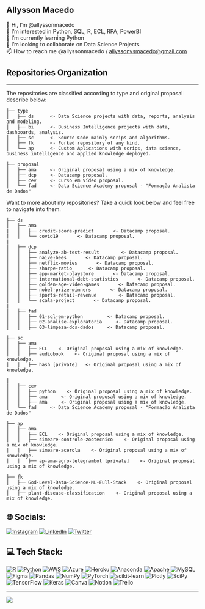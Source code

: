 ## Allysson Macedo
👋 Hi, I’m @allyssonmacedo <br> 👀 I’m interested in Python, SQL, R, ECL, RPA, PowerBI<br>🌱 I’m currently learning Python<br>💞️ I’m looking to collaborate on Data Science Projects<br>📫 How to reach me @allyssonmacedo / allyssonvsmacedo@gmail.com
 
## Repositories Organization
------------
The repositories are classified according to type and original proposal describe below:

    ├── type
    │   ├── ds      <- Data Science projects with data, reports, analysis and modeling.
    │   ├── bi      <- Business Intelligence projects with data, dashboards, analysis.
    │   ├── sc      <- Source Code mainly scrips and algorithms.
    │   ├── fk      <- Forked repository of any kind.
    │   └── ap      <- Custom Aplications with scrips, data science, business intelligence and applied knowledge deployed.

    ├── proposal
    │   ├── ama     <- Original proposal using a mix of knowledge.
    │   ├── dcp     <- Datacamp proposal. 
    │   ├── cev     <- Curso em Vídeo proposal.
    │   └── fad     <- Data Science Academy proposal - "Formação Analista de Dados"
 
Want to more about my repositories? Take a quick look below and feel free to navigate into them. <br>

    ├── ds      
    │   ├── ama          
    |   │   ├── credit-score-predict       <- Datacamp proposal. 
    |   │   └── covid19       <- Datacamp proposal.
    |
    │   ├── dcp          
    │   │   ├── analyze-ab-test-result        <- Datacamp proposal. 
    │   │   ├── naive-bees       <- Datacamp proposal. 
    │   │   ├── netflix-movies       <- Datacamp proposal. 
    │   │   ├── sharpe-ratio      <- Datacamp proposal. 
    │   │   ├── app-market-playstore       <- Datacamp proposal. 
    │   │   ├── international-debt-statistics       <- Datacamp proposal. 
    │   │   ├── golden-age-video-games       <- Datacamp proposal. 
    │   │   ├── nobel-prize-winners       <- Datacamp proposal. 
    │   │   ├── sports-retail-revenue        <- Datacamp proposal. 
    │   │   └── scala-project       <- Datacamp proposal. 
    |
    │   ├── fad          
    │   │   ├── 01-sql-em-python         <- Datacamp proposal. 
    │   │   ├── 02-analise-exploratoria     <- Datacamp proposal. 
    │   │   ├── 03-limpeza-dos-dados     <- Datacamp proposal. 
    
    ├── sc    
    │   ├── ama
    │   │   ├── ECL    <- Original proposal using a mix of knowledge.
    │   │   ├── audiobook    <- Original proposal using a mix of knowledge.
    │   │   ├── hash [private]   <- Original proposal using a mix of knowledge.

    |
    │   ├── cev
    │   │   ├── python    <- Original proposal using a mix of knowledge.
    │   │   ├── ama     <- Original proposal using a mix of knowledge.
    │   │   ├── ama     <- Original proposal using a mix of knowledge.
    │   └── fad     <- Data Science Academy proposal - "Formação Analista de Dados"
    
    ├── ap    
    │   ├── ama
    │   │   ├── ECL    <- Original proposal using a mix of knowledge.
    │   │   ├── simeare-controle-zootecnico    <- Original proposal using a mix of knowledge.
    │   │   ├── simeare-acerola    <- Original proposal using a mix of knowledge.
    │   │   ├── ap-ama-agro-telegrambot [private]    <- Original proposal using a mix of knowledge.

    ├── fk   
    │   ├── God-Level-Data-Science-ML-Full-Stack    <- Original proposal using a mix of knowledge.
    │   ├── plant-disease-classification    <- Original proposal using a mix of knowledge.


## 🌐 Socials:
[![Instagram](https://img.shields.io/badge/Instagram-%23E4405F.svg?logo=Instagram&logoColor=white)](https://instagram.com/allyssonmacedo) [![LinkedIn](https://img.shields.io/badge/LinkedIn-%230077B5.svg?logo=linkedin&logoColor=white)](https://linkedin.com/in/https://www.linkedin.com/in/allyssonmacedo/) [![Twitter](https://img.shields.io/badge/Twitter-%231DA1F2.svg?logo=Twitter&logoColor=white)](https://twitter.com/allyssonmacedo) 

## 💻 Tech Stack:
![R](https://img.shields.io/badge/r-%23276DC3.svg?style=flat&logo=r&logoColor=white) ![Python](https://img.shields.io/badge/python-3670A0?style=flat&logo=python&logoColor=ffdd54) ![AWS](https://img.shields.io/badge/AWS-%23FF9900.svg?style=flat&logo=amazon-aws&logoColor=white) ![Azure](https://img.shields.io/badge/azure-%230072C6.svg?style=flat&logo=azure-devops&logoColor=white) ![Heroku](https://img.shields.io/badge/heroku-%23430098.svg?style=flat&logo=heroku&logoColor=white) ![Anaconda](https://img.shields.io/badge/Anaconda-%2344A833.svg?style=flat&logo=anaconda&logoColor=white) ![Apache](https://img.shields.io/badge/apache-%23D42029.svg?style=flat&logo=apache&logoColor=white) ![MySQL](https://img.shields.io/badge/mysql-%2300f.svg?style=flat&logo=mysql&logoColor=white) 	![Figma](https://img.shields.io/badge/figma-%23F24E1E.svg?style=flat&logo=figma&logoColor=white) ![Pandas](https://img.shields.io/badge/pandas-%23150458.svg?style=flat&logo=pandas&logoColor=white) ![NumPy](https://img.shields.io/badge/numpy-%23013243.svg?style=flat&logo=numpy&logoColor=white) ![PyTorch](https://img.shields.io/badge/PyTorch-%23EE4C2C.svg?style=flat&logo=PyTorch&logoColor=white) ![scikit-learn](https://img.shields.io/badge/scikit--learn-%23F7931E.svg?style=flat&logo=scikit-learn&logoColor=white) ![Plotly](https://img.shields.io/badge/Plotly-%233F4F75.svg?style=flat&logo=plotly&logoColor=white) ![SciPy](https://img.shields.io/badge/SciPy-%230C55A5.svg?style=flat&logo=scipy&logoColor=%white) ![TensorFlow](https://img.shields.io/badge/TensorFlow-%23FF6F00.svg?style=flat&logo=TensorFlow&logoColor=white) ![Keras](https://img.shields.io/badge/Keras-%23D00000.svg?style=flat&logo=Keras&logoColor=white) ![Canva](https://img.shields.io/badge/Canva-%2300C4CC.svg?style=flat&logo=Canva&logoColor=white) ![Notion](https://img.shields.io/badge/Notion-%23000000.svg?style=flat&logo=notion&logoColor=white) ![Trello](https://img.shields.io/badge/Trello-%23026AA7.svg?style=flat&logo=Trello&logoColor=white)

<!-- # 📊 GitHub Stats:
![](https://github-readme-stats.vercel.app/api?username=allyssonmacedo&theme=dark&hide_border=false&include_all_commits=true&count_private=true)<br/>
![](https://github-readme-streak-stats.herokuapp.com/?user=allyssonmacedo&theme=dark&hide_border=false)<br/>
![](https://github-readme-stats.vercel.app/api/top-langs/?username=allyssonmacedo&theme=dark&hide_border=false&include_all_commits=true&count_private=true&layout=compact) -->

---
[![](https://visitcount.itsvg.in/api?id=allyssonmacedo&icon=0&color=0)](https://visitcount.itsvg.in)

<!-- Proudly created with GPRM ( https://gprm.itsvg.in ) -->

<!---
allyssonmacedo/allyssonmacedo is a ✨ special ✨ repository because its `README.md` (this file) appears on your GitHub profile.
You can click the Preview link to take a look at your changes.
--->
